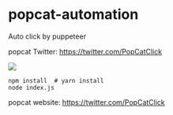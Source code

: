# popcat-automation

Auto click by puppeteer

popcat Twitter: https://twitter.com/PopCatClick

![](https://nijialin.com/images/2021/popcat/demo.gif)

```
npm install  # yarn install
node index.js
```

popcat website: https://twitter.com/PopCatClick
